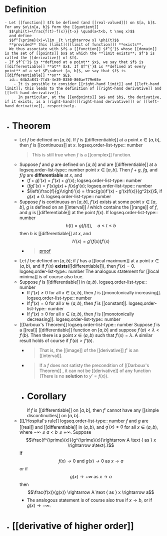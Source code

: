 # Definition
	- Let [[function]] $f$ be defined (and [[real-valued]]) on $[a, b]$. For any $x\in[a, b]$ form the [[quotient]]
	  $$\phi(t)=\frac{f(t)-f(x)}{t-x} \quad(a<t<b, t \neq x)$$
	  and define
	  $$f^{\prime}(x)=\lim _{t \rightarrow x} \phi(t)$$
	  **provided** this [limit]([[limit of function]]) **exists**.
	  We thus associate with $f$ a [[function]] $f^{'}$ whose [[domain]] is the set of [[points]] $x$ at which the **limit exists**; $f'$ is called the [[derivative]] of $f$.
	- If $f^{'}$ is **defined at a point** $x$, we say that $f$ is [[differentiable]] **at** $x$. If $f^{'}$ is **defined at every point** of a set $E\subset [a, b]$, we say that $f$ is [[differentiable]] **on** $E$.
	  id:: 64b2a841-7fd5-4e39-8350-860ae779e65e
		- It is possible to consider [[right-hand limit]] and [[left-hand limit]]; this leads to the definition of [[right-hand derivative]] and [[left-hand derivative]]. 
		  In particular, at the [[endpoints]] $a$ and $b$, the derivative, if it exists, is a [right-hand]([[right-hand derivative]]) or [[left-hand derivative]], respectively.
- # Theorem
	- Let $f$ be defined on $[a, b]$. If $f$ is [[differentiable]] at a point $x\in [a, b]$, then $f$ is [[continuous]] at $x$.
	  logseq.order-list-type:: number
	  >This is still true when $f$ is a [[complex]] function.
	- Suppose $f$ and $g$ are defined on $[a, b]$ and are [[differentiable]] at a
	  logseq.order-list-type:: number
	  point $x\in [a, b]$. Then $f+ g$, $fg$, and $f/g$ are **differentiable** at $x$, and
		- $(f + g)'(x) = f'(x) + g'(x)$;
		  logseq.order-list-type:: number
		- $(fg)'(x) = f'(x)g(x) + f(x)g'(x)$;
		  logseq.order-list-type:: number
		- $\left(\frac{f}{g}\right)'(x) = \frac{g(x)f'(x) - g'(x)f(x)}{g^2(x)}$, if $g(x)\ne 0$.
		  logseq.order-list-type:: number
	- Suppose $f$ is continuous on $[a, b]$, $f'(x)$ exists at some point $x\in [a, b]$, $g$ is defined on an [[interval]] $I$ which contains the [[range]] of $f$, and $g$ is [[differentiable]] at the point $f(x)$. If 
	  logseq.order-list-type:: number
	  $$h(t) = g(f(t)),\quad a\le t\le b$$
	  then $h$ is [[differentiable]] at $x$, and
	  $$h'(x)=g'(f(x))f'(x)$$
		- > [proof](https://www.bilibili.com/video/BV1px411C7bL?t=1673.7&p=21)
	- Let $f$ be defined on $[a, b]$; if $f$ has a [[local maximum]] at a point $x\in (a, b)$, and if $f'(x)$ **exists**([[differentiable]]), then $f'(x) = 0$.
	  logseq.order-list-type:: number
	  The analogous statement for [[local minima]] is of course also true.
	- Suppose $f$ is [[differentiable]] in $(a, b)$.
	  logseq.order-list-type:: number
		- If $f'(x)\ge 0$ for all $x\in (a, b)$, then $f$ is [[monotonically increasing]].
		  logseq.order-list-type:: number
		- If $f'(x) = 0$ for all $x\in (a, b)$, then $f$ is [[constant]].
		  logseq.order-list-type:: number
		- If $f'(x)\le 0$ for all $x\in (a, b)$, then $f$ is [[monotonically decreasing]].
		  logseq.order-list-type:: number
	- [[Darboux's Theorem]]
	  logseq.order-list-type:: number
	  Suppose $f$ is a [[real]] [[differentiable]] function on $[a, b]$ and suppose
	  $f'(a) <\lambda <f'(b)$. Then there is a point $x\in (a, b)$ such that $f'(x) = \lambda$.
	  A similar result holds of course if $f'(a) > f'(b)$.
		- >That is, the [[image]] of the [[derivative]] $f'$ is an [[interval]].
		- > If a $f$ does not satisty the precondition of [[Darboux's Theorem]] , it can not be [[derivative]] of any function (There is no **solution** to $y'=f(x)$).
		- # Corollary 
		  If $f$ is [[differentiable]] on $[a, b]$, then $f'$ cannot have any [[simple discontinuities]] on $[a, b]$.
	- [[L'Hospital's rule]]
	  logseq.order-list-type:: number
	  $f$ and $g$ are [[real]] and [[differentiable]] in $(a, b)$, and $g^{\prime}(x) \neq 0$ for all $x \in(a, b)$, where $-\infty \leq a<b \leq+\infty$. Suppose 
	  $$\frac{f^{\prime}(x)}{g^{\prime}(x)}\rightarrow A \text { as } x \rightarrow a\text{.}$$
	  If
	  $$f(x) \rightarrow 0 \text { and } g(x) \rightarrow 0 \text { as } x \rightarrow a$$
	  or if
	  $$g(x) \rightarrow+\infty \text { as } x \rightarrow a$$
	  then
	  $$\frac{f(x)}{g(x)} \rightarrow A \text { as } x \rightarrow a$$
		- The analogous statement is of course also true if $x \rightarrow b$, or if $g(x) \rightarrow-\infty$.
- # [[derivative of higher order]]